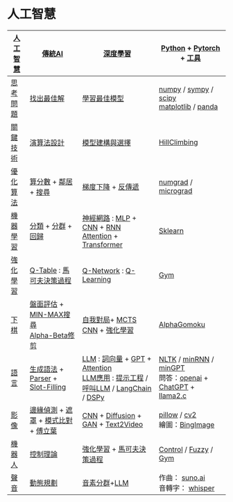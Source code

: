 # 人工智慧

[BingImage]:./
[pillow]:./
[HillClimbing]:./
[Gym]:./
[numpy]:./
[sympy]:./
[scipy]:./
[matplotlib]:./ 
[panda]:./
[cv2]:./
[工具]:./
[LLM應用]:./
[提示工程]:./
[呼叫LLM]:./
[LangChain]:./
[DSPy]:./

[人工智慧]        | [傳統AI]      |  [深度學習] | [Python] + [Pytorch] + [工具]
---------|----------------|----------------|-------
[思考問題] | [找出最佳解]  |  [學習最佳模型] | [numpy] / [sympy] / [scipy] <br/>[matplotlib] / [panda]
[關鍵技術] | [演算法設計]  | [模型建構與選擇] | [HillClimbing]
[優化算法]   | [算分數] + [鄰居] + [搜尋] | [梯度下降] + [反傳遞] | [numgrad] / [micrograd]
[機器學習] | [分類] + [分群] + [回歸] | [神經網路] : [MLP] + [CNN] + [RNN] <br/>[Attention] + [Transformer] | [Sklearn]
[強化學習] | [Q-Table] : [馬可夫決策過程] | [Q-Network] : [Q-Learning] | [Gym]
[下棋]     | [盤面評估] + [MIN-MAX搜尋] <br/>[Alpha-Beta修剪] | [自我對局]+ [MCTS]  <br/>[CNN] + [強化學習] | [AlphaGomoku]
[語言]     | [生成語法] + [Parser] + [Slot-Filling]       | [LLM] : [詞向量] + [GPT] + [Attention] <br/> [LLM應用] : [提示工程] / [呼叫LLM] / [LangChain] / [DSPy] | [NLTK] / [minRNN] / [minGPT] <br>問答：[openai] + [ChatGPT] + [llama2.c]
[影像]     | [邊緣偵測] + [遮罩] + [模式比對] + [傅立葉]     | [CNN] + [Diffusion] + [GAN] + [Text2Video] | [pillow] / [cv2] <br/>繪圖：[BingImage]
[機器人]   | [控制理論]        | [強化學習] + [馬可夫決策過程] | [Control] / [Fuzzy] / [Gym]
[聲音]     | [動態規劃] | [音素分群]+[LLM] | 作曲： [suno.ai] <br/> 音轉字： [whisper]

[Control]:./
[Fuzzy]:./
[音素分群]:./
[動態規劃]:./
[聲音]:./
[whisper]:./
[ChatGPT]:./
[suno.ai]:./
[其他]:./
[PyTorch]:./
[NLTK]:./
[Jieba]:./
[GenSim]:./
[Q-Learning]:./
[Q-Network]:./
[Q-Table]:./
[Sklearn]:./
[numgrad]:./
[AlphaGomoku]:./
[minGPT]:./
[micrograd]:./
[傳統AI]:./01-傳統AI/
[機器學習]:./03-機器學習/
[神經網路]:./04-神經網路/
[深度學習]:./05-深度學習/
[強化學習]:./06-強化學習/
[下棋]:./07-電腦下棋/
[語言]:./08-語言交談/
[影像]:./09-影像視覺/
[機器人]:./10-機器控制/

[優化算法]:./01-傳統AI/01-優化/
[算分數]:./
[鄰居]:./
[模型]:./
[盤面評估]:./
[對局搜尋]:./
[自我對局]:./
[MCTS]:./
[CNN]:./
[Diffusion]:./
[遮罩]:./
[傅立葉]:./
[控制理論]:./
[馬可夫決策過程]:./
[搜尋]:./01-傳統AI/01-搜尋/
[梯度下降]:./04-神經網路/03-梯度下降法/
[反傳遞]:./04-神經網路/04-反傳遞算法/
[生成語法]:./08-語言交談/01-傳統語言處理/02-生成語法/
[詞向量]:./08-語言交談/02-新式語言處理/01-詞向量/
[GPT]:./08-語言交談/02-新式語言處理/04-GPT/
[Attention]:./08-語言交談/02-新式語言處理/05-Attention/
[LLM]:./08-語言交談/02-新式語言處理/05-LLM/
[演算法]:../02-演算法/
[關鍵技術]:./
[人工智慧]:./
[分類]:./
[分群]:./
[回歸]:./
[MLP]:./
[CNN]:./
[RNN]:./
[State]:./
[Action]:./
[GAN]:./
[MIN-MAX搜尋]:./
[Alpha-Beta修剪]:./
[Parser]:./
[Slot-Filling]:./
[邊緣偵測]:./
[模式比對]:./
[Python]:./
[思考問題]:./
[找出最佳解]:./
[學習最佳模型]:./
[模型建構與選擇]:./
[演算法設計]:./
[Transformer]:./
[minRNN]:./
[openai]:./
[Text2Video]:./
[llama2.c]:./
